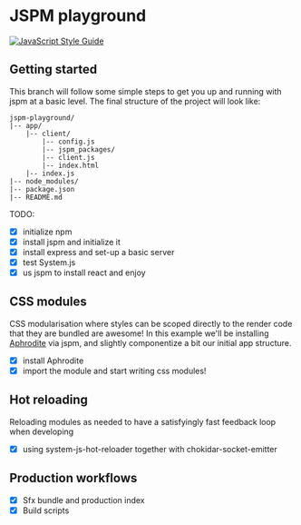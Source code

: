 # JSPM playground

[![JavaScript Style Guide](https://cdn.rawgit.com/feross/standard/master/badge.svg)](https://github.com/feross/standard)

## Getting started

This branch will follow some simple steps to get you up and running with jspm at a basic level.
The final structure of the project will look like:

```
jspm-playground/
|-- app/
    |-- client/
        |-- config.js
        |-- jspm_packages/
        |-- client.js
        |-- index.html
    |-- index.js
|-- node_modules/
|-- package.json
|-- README.md
```

TODO:
- [x] initialize npm
- [x] install jspm and initialize it
- [x] install express and set-up a basic server
- [x] test System.js 
- [x] us jspm to install react and enjoy

## CSS modules

CSS modularisation where styles can be scoped directly to the render code that they are bundled are awesome!
In this example we'll be installing [Aphrodite](https://github.com/Khan/aphrodite) via jspm, and slightly componentize a bit our initial app structure.

- [x] install Aphrodite
- [x] import the module and start writing css modules!

## Hot reloading

Reloading modules as needed to have a satisfyingly fast feedback loop when developing

- [x] using system-js-hot-reloader together with chokidar-socket-emitter

## Production workflows

- [x] Sfx bundle and production index
- [x] Build scripts